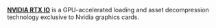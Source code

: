 [**NVIDIA RTX IO**](https://developer.nvidia.com/rtx-io) is a GPU-accelerated loading and asset decompression technology exclusive to Nvidia graphics cards.
